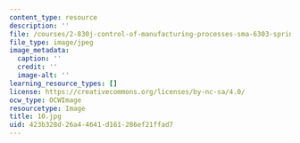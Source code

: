 ```yaml
---
content_type: resource
description: ''
file: /courses/2-830j-control-of-manufacturing-processes-sma-6303-spring-2008/423b328d26a44641d161286ef21ffad7_10.jpg
file_type: image/jpeg
image_metadata:
  caption: ''
  credit: ''
  image-alt: ''
learning_resource_types: []
license: https://creativecommons.org/licenses/by-nc-sa/4.0/
ocw_type: OCWImage
resourcetype: Image
title: 10.jpg
uid: 423b328d-26a4-4641-d161-286ef21ffad7
---
```

